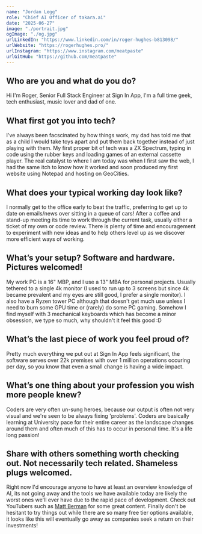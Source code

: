 ```yaml
---
name: "Jordan Legg"
role: "Chief AI Officer of takara.ai"
date: "2025-06-27"
image: "./portrait.jpg"
ogImage: "./og.jpg"
urlLinkedIn: "https://www.linkedin.com/in/roger-hughes-b813098/"
urlWebsite: "https://rogerhughes.pro/"
urlInstagram: "https://www.instagram.com/meatpaste"
urlGitHub: "https://github.com/meatpaste"
---
```


## Who are you and what do you do?

Hi I'm Roger, Senior Full Stack Engineer at Sign In App, I'm a full time geek, tech enthusiast, music lover and dad of one.

## What first got you into tech?

I've always been facscinated by how things work, my dad has told me that as a child I would take toys apart and put them back together instead of just playing with them. My first proper bit of tech was a ZX Spectrum, typing in code using the rubber keys and loading games of an external cassette player. The real catalyst to where I am today was when I first saw the web, I had the same itch to know how it worked and soon produced my first website using Notepad and hosting on GeoCities.

## What does your typical working day look like?

I normally get to the office early to beat the traffic, preferring to get up to date on emails/news over sitting in a queue of cars! After a coffee and stand-up meeting its time to work through the current task, usually either a ticket of my own or code review. There is plenty of time and encouragement to experiment with new ideas and to help others level up as we discover more efficient ways of working.

## What’s your setup? Software and hardware. Pictures welcomed!

My work PC is a 16" MBP, and I use a 13" MBA for personal projects. Usually tethered to a single 4k monitor (I used to run up to 3 screens but since 4k became prevalent and my eyes are still good, I prefer a single monitor). I also have a Ryzen tower PC although that doesn't get much use unless I need to burn some GPU time or (rarely) do some PC gaming. Somehow I find myself with 3 mechanical keyboards which has become a minor obsession, we type so much, why shouldn't it feel this good :D

## What’s the last piece of work you feel proud of?

Pretty much everything we put out at Sign In App feels significant, the software serves over 22k premises with over 1 million operations occuring per day, so you know that even a small change is having a wide impact.

## What’s one thing about your profession you wish more people knew?

Coders are very often un-sung heroes, because our output is often not very visual and we're seen to be always fixing 'problems'. Coders are basically learning at University pace for their entire career as the landscape changes around them and often much of this has to occur in personal time. It's a life long passion!

## Share with others something worth checking out. Not necessarily tech related. Shameless plugs welcomed.

Right now I'd encourage anyone to have at least an overview knowledge of AI, its not going away and the tools we have available today are likely the worst ones we'll ever have due to the rapid pace of development. Check out YouTubers such as [Matt Berman](https://www.youtube.com/@mattberman) for some great content. Finally don't be hesitant to try things out while there are so many free tier options available, it looks like this will eventually go away as companies seek a return on their investments!

